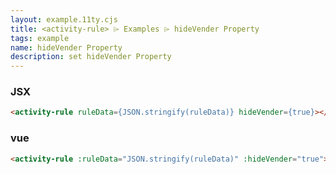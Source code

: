 ```yaml
---
layout: example.11ty.cjs
title: <activity-rule> ⌲ Examples ⌲ hideVender Property
tags: example
name: hideVender Property
description: set hideVender Property
---
```


<activity-rule></activity-rule>
<script>
  const ruleData = {
    ruleMode: 1, // 商品/类目类型： 1 代表类目品牌，2 代表 商品列表
    venderIds: '205370；205370；205370；205370；205370；205370；205370；205370；205370；205370；205370；205370；205370；205370；205370；205370；205370;205370；205370；205370；205370；205370；205370；205370；205370；205370；205370；205370；205370；205370；205370；205370；205370；205370;205370；205370；205370；205370；205370；205370；205370；205370；205370；205370；205370；205370；205370；205370；205370；205370；205370', // 活动商家
    brandName: '美的', // 品牌
    categoryName: ['家用电器-大家电-洗衣机', '家用电器-大家电-冰箱', '家用电器-大家电-电视'], // 品类
    skuId: '123,456', // 商品
    rebateRuleList: [ // 返利规则
      {
      "purchaseMin": "90000", // 采购金额最小值
      "purchaseMax": "9000000", // 采购金额最大值
      "rebateType": 1, // 返利配额类型： 1 代表百分比，2 代表 固定数额
      "rebateQuota": "20" // 返利值
      },
      {
      "purchaseMin": "9000000",
      "purchaseMax": "90000000",
      "rebateType": 1,
      "rebateQuota": "22"
      },
      {
      "purchaseMin": "90000000",
      "purchaseMax": null,
      "rebateType": 2,
      "rebateQuota": "23"
      }
    ]
  }
  document.querySelector('activity-rule').setAttribute('ruleData', JSON.stringify(ruleData))
  document.querySelector('activity-rule').setAttribute('hideVender', true)
</script>

<h3>JSX</h3>

```html
<activity-rule ruleData={JSON.stringify(ruleData)} hideVender={true}></activity-rule>
```

<h3>vue</h3>

```html
<activity-rule :ruleData="JSON.stringify(ruleData)" :hideVender="true"></activity-rule>
```
